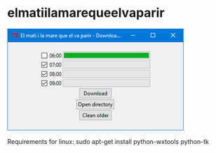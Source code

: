 # elmatiilamarequeelvaparir

![El mati i la mare que el va parir interface](./elmatiilamarequeelvaparir.png)


Requirements for linux:
sudo apt-get install python-wxtools python-tk